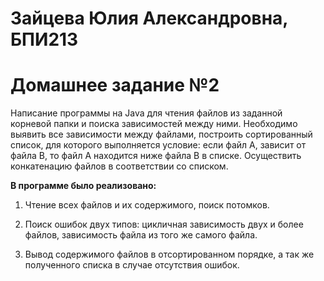 # Зайцева Юлия Александровна, БПИ213

# Домашнее задание №2
Написание программы на Java для чтения файлов из заданной корневой папки и поиска зависимостей между ними. Необходимо выявить все зависимости между файлами, построить сортированный список, для которого выполняется условие: если файл А, зависит от файла В, то файл А находится ниже файла В в списке. Осуществить конкатенацию файлов в соответствии со списком.

**В программе было реализовано:**
 
 1. Чтение всех файлов и их содержимого, поиск потомков.
 
 2. Поиск ошибок двух типов: цикличная зависимость двух и более файлов, зависимость файла из того же самого файла.
 
 3. Вывод содержимого файлов в отсортированном порядке, а так же полученного списка в случае отсутствия ошибок.
 
